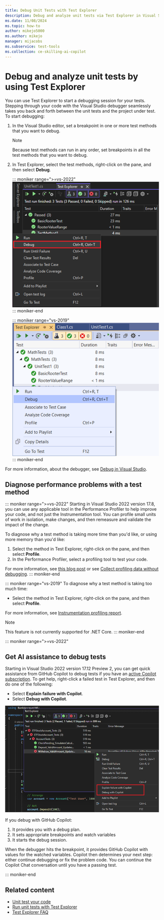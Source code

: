 ```yaml
---
title: Debug Unit Tests with Test Explorer
description: Debug and analyze unit tests via Test Explorer in Visual Studio by setting breakpoints to diagnose performance problems with a test method.
ms.date: 11/08/2024
ms.topic: how-to
author: mikejo5000
ms.author: mikejo
manager: mijacobs
ms.subservice: test-tools
ms.collection: ce-skilling-ai-copilot
---
```

# Debug and analyze unit tests by using Test Explorer

You can use Test Explorer to start a debugging session for your tests. Stepping through your code with the Visual Studio debugger seamlessly takes you back and forth between the unit tests and the project under test. To start debugging:

1. In the Visual Studio editor, set a breakpoint in one or more test methods that you want to debug.

    > [!NOTE]
    > Because test methods can run in any order, set breakpoints in all the test methods that you want to debug.

2. In Test Explorer, select the test methods, right-click on the pane, and then select **Debug**.

   ::: moniker range=">=vs-2022"
   ![Screenshot that shows test execution details.](../test/media/vs-2022/test-explorer-debug.png)
   ::: moniker-end

   ::: moniker range="vs-2019"
   ![Screenshot that shows test execution details.](../test/media/vs-2019/test-explorer-debug.png)
   ::: moniker-end

For more information, about the debugger, see [Debug in Visual Studio](../debugger/debugger-feature-tour.md).

## Diagnose performance problems with a test method

::: moniker range=">=vs-2022"
Starting in Visual Studio 2022 version 17.8, you can use any applicable tool in the Performance Profiler to help improve your code, and not just the Instrumentation tool. You can profile small units of work in isolation, make changes, and then remeasure and validate the impact of the change.

To diagnose why a test method is taking more time than you'd like, or using more memory than you'd like:

1. Select the method in Test Explorer, right-click on the pane, and then select **Profile**.
1. In the Performance Profiler, select a profiling tool to test your code.

For more information, see [this blog post](https://devblogs.microsoft.com/visualstudio/a-unit-of-profiling-makes-the-allocations-go-away/) or see [Collect profiling data without debugging](../profiling/running-profiling-tools-with-or-without-the-debugger.md#collect-profiling-data-without-debugging).
::: moniker-end

::: moniker range="vs-2019"
To diagnose why a test method is taking too much time:

- Select the method in Test Explorer, right-click on the pane, and then select **Profile**.

For more information, see [Instrumentation profiling report](../profiling/understanding-instrumentation-data-values.md?view=vs-2017&preserve-view=true).

> [!NOTE]
> This feature is not currently supported for .NET Core.
::: moniker-end

::: moniker range=">=vs-2022"

## Get AI assistance to debug tests

Starting in Visual Studio 2022 version 17.12 Preview 2, you can get quick assistance from GitHub Copilot to debug tests if you have an [active Copilot subscription](../ide/visual-studio-github-copilot-chat.md#prerequisites). To get help, right-click a failed test in Test Explorer, and then do one of the following:

- Select **Explain failure with Copilot**.
- Select **Debug with Copilot**.

![Screenshot of debugging tests with Copilot.](../test/media/vs-2022/debug-tests-with-copilot.png)

If you debug with GitHub Copilot:

1. It provides you with a debug plan.
1. It sets appropriate breakpoints and watch variables
1. It starts the debug session.

When the debugger hits the breakpoint, it provides GitHub Copilot with values for the watched variables. Copilot then determines your next step: either continue debugging or fix the problem code. You can continue the Copilot Chat conversation until you have a passing test.

::: moniker-end

## Related content

- [Unit test your code](../test/unit-test-your-code.md)
- [Run unit tests with Test Explorer](../test/run-unit-tests-with-test-explorer.md)
- [Test Explorer FAQ](test-explorer-faq.md)
